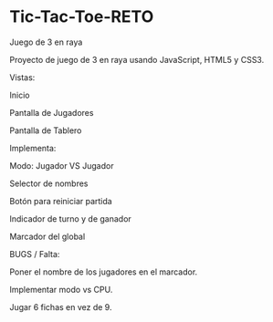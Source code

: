 # Tic-Tac-Toe-RETO
Juego de 3 en raya

Proyecto de juego de 3 en raya usando JavaScript, HTML5 y CSS3. 

Vistas:

Inicio

Pantalla de Jugadores

Pantalla de Tablero

Implementa:

Modo: Jugador VS Jugador

Selector de nombres

Botón para reiniciar partida

Indicador de turno y de ganador

Marcador del global

BUGS / Falta:

Poner el nombre de los jugadores en el marcador.

Implementar modo vs CPU.

Jugar 6 fichas en vez de 9.
